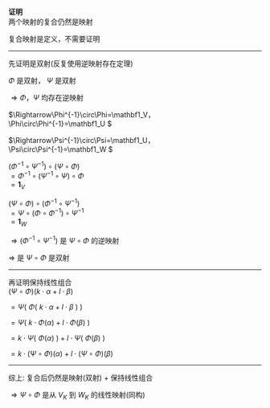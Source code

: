**证明**  
两个映射的复合仍然是映射  
  
复合映射是定义，不需要证明  
  
---  
先证明是双射(反复使用逆映射存在定理)  
  
$\Phi$ 是双射， $\Psi$ 是双射  
  
$\Rightarrow\Phi，\Psi$ 均存在逆映射  
  
$\Rightarrow\Phi^{-1}\circ\Phi=\mathbf1_V，  
\Phi\circ\Phi^{-1}=\mathbf1_U $  
  
  
$\Rightarrow\Psi^{-1}\circ\Psi=\mathbf1_U，  
\Psi\circ\Psi^{-1}=\mathbf1_W $  
  
$(\Phi^{-1}\circ\Psi^{-1})\circ(\Psi\circ\Phi)$  
$=\Phi^{-1}\circ(\Psi^{-1}\circ\Psi)\circ\Phi$  
$=\mathbf1_V$  
  
$(\Psi\circ\Phi)\circ(\Phi^{-1}\circ\Psi^{-1})$  
$=\Psi\circ(\Phi\circ\Phi^{-1})\circ\Psi^{-1}$  
$=\mathbf1_W$  
  
$\Rightarrow(\Phi^{-1}\circ\Psi^{-1})$ 是 $\Psi\circ\Phi$ 的逆映射  
  
$\Rightarrow$ 是 $\Psi\circ\Phi$ 是双射  
  
---  
再证明保持线性组合  
$(\Psi\circ\Phi)(k\cdot\alpha+l\cdot\beta)$  
  
$=\Psi(\ \Phi(\ k\cdot\alpha+l\cdot\beta\ )\ )$  
  
$=\Psi(\ k\cdot\Phi(\alpha)  
+l\cdot\Phi(\beta)\ )$  
  
$=k\cdot\Psi(\ \Phi(\alpha)\ )  
+l\cdot\Psi(\ \Phi(\beta)\ )$  
  
$=k\cdot(\Psi\circ\Phi)(\alpha)  
+l\cdot(\Psi\circ\Phi)(\beta)$  
  
---  
综上: 复合后仍然是映射(双射) $+$ 保持线性组合  
  
$\Rightarrow\Psi\circ\Phi$ 是从 $V_K$ 到 $W_K$ 的线性映射(同构)  
